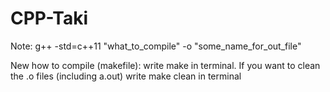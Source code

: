 # CPP-Taki

Note: g++ -std=c++11 "what_to_compile" -o "some_name_for_out_file"

New how to compile (makefile): write make in terminal.
If you want to clean the .o files (including a.out) write make clean in terminal